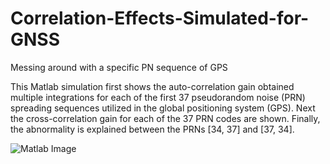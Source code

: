 # Correlation-Effects-Simulated-for-GNSS
Messing around with a specific PN sequence of GPS

This Matlab simulation first shows the auto-correlation gain obtained multiple integrations for
each of the first 37 pseudorandom noise (PRN) spreading sequences utilized in the global
positioning system (GPS). Next the cross-correlation gain for each of the 37 PRN codes are
shown. Finally, the abnormality is explained between the PRNs [34, 37] and [37, 34].

![Matlab Image](/Correlation-Effects-Simulated-for-GNSS/docs/assets/images/Picture_GNSS_Correlation.JPG)

